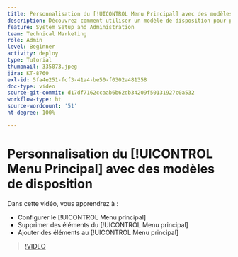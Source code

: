```yaml
---
title: Personnalisation du [!UICONTROL Menu Principal] avec des modèles de disposition
description: Découvrez comment utiliser un modèle de disposition pour personnaliser le [!UICONTROL Menu principal].
feature: System Setup and Administration
team: Technical Marketing
role: Admin
level: Beginner
activity: deploy
type: Tutorial
thumbnail: 335073.jpeg
jira: KT-8760
exl-id: 5fa4e251-fcf3-41a4-be50-f0302a481358
doc-type: video
source-git-commit: d17df7162ccaab6b62db34209f50131927c0a532
workflow-type: ht
source-wordcount: '51'
ht-degree: 100%

---
```


# Personnalisation du [!UICONTROL Menu Principal] avec des modèles de disposition

Dans cette vidéo, vous apprendrez à :

* Configurer le [!UICONTROL Menu principal]
* Supprimer des éléments du [!UICONTROL Menu principal]
* Ajouter des éléments au [!UICONTROL Menu principal]


>[!VIDEO](https://video.tv.adobe.com/v/335073/?quality=12&learn=on&enablevpops)
